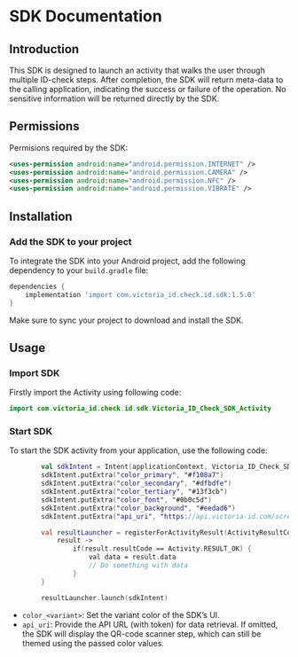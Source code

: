 # SDK Documentation

## Introduction
This SDK is designed to launch an activity that walks the user through multiple ID-check steps. After completion, the SDK will return meta-data to the calling application, indicating the success or failure of the operation. No sensitive information will be returned directly by the SDK.

## Permissions
Permisions required by the SDK:
```xml
<uses-permission android:name="android.permission.INTERNET" />
<uses-permission android:name="android.permission.CAMERA" />
<uses-permission android:name="android.permission.NFC" />
<uses-permission android:name="android.permission.VIBRATE" />
```

## Installation
### Add the SDK to your project
To integrate the SDK into your Android project, add the following dependency to your `build.gradle` file:

```gradle
dependencies {
    implementation 'import com.victoria_id.check.id.sdk:1.5.0'
}
```
Make sure to sync your project to download and install the SDK.

## Usage
### Import SDK
Firstly import the Activity using following code:
```kotlin
import com.victoria_id.check.id.sdk.Victoria_ID_Check_SDK_Activity
```
### Start SDK
To start the SDK activity from your application, use the following code:
```kotlin
        val sdkIntent = Intent(applicationContext, Victoria_ID_Check_SDK_Activity::class.java)
        sdkIntent.putExtra("color_primary", "#f108a7")
        sdkIntent.putExtra("color_secondary", "#dfbdfe")
        sdkIntent.putExtra("color_tertiary", "#13f3cb")
        sdkIntent.putExtra("color_font", "#0b0c5d")
        sdkIntent.putExtra("color_background", "#eedad6")
        sdkIntent.putExtra("api_uri", "https://api.victoria-id.com/screenee/:screenee_id/check/identity/travel_document/text_chip_certificate/?domain=example.victoria-id.com&token=<token>")

        val resultLauncher = registerForActivityResult(ActivityResultContracts.StartActivityForResult()) {
            result ->
                if(result.resultCode == Activity.RESULT_OK) {
                    val data = result.data
                    // Do something with data
                }
        }

        resultLauncher.launch(sdkIntent)
```
- `color_<variant>`: Set the variant color of the SDK’s UI.
- `api_uri`: Provide the API URL (with token) for data retrieval. If omitted, the SDK will display the QR-code scanner step, which can still be themed using the passed color values.
